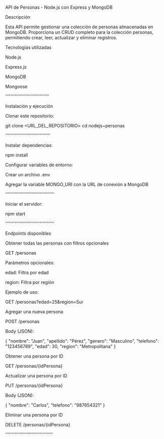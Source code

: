 API de Personas - Node.js con Express y MongoDB

Descripción

Esta API permite gestionar una colección de personas almacenadas en MongoDB. Proporciona un CRUD completo para la colección personas, permitiendo crear, leer, actualizar y eliminar registros.

Tecnologías utilizadas

Node.js

Express.js

MongoDB

Mongoose

'''''''''''''''''''''''''''''''''

Instalación y ejecución

Clonar este repositorio:

git clone <URL_DEL_REPOSITORIO>
cd nodejs~personas

''''''''''''''''''''''''''''''''''

Instalar dependencias:

npm install

Configurar variables de entorno:

Crear un archivo .env

Agregar la variable MONGO_URI con la URL de conexión a MongoDB


'''''''''''''''''''''''''''''''''''''

Iniciar el servidor:

npm start

'''''''''''''''''''''''''''''''''''''

Endpoints disponibles

Obtener todas las personas con filtros opcionales

GET /personas

Parámetros opcionales:

edad: Filtra por edad

region: Filtra por región

Ejemplo de uso:

GET /personas?edad=25&region=Sur

Agregar una nueva persona

POST /personas

Body (JSON):

{
  "nombre": "Juan",
  "apellido": "Pérez",
  "genero": "Masculino",
  "telefono": "123456789",
  "edad": 30,
  "region": "Metropolitana"
}

Obtener una persona por ID

GET /personas/{idPersona}

Actualizar una persona por ID

PUT /personas/{idPersona}

Body (JSON):

{
  "nombre": "Carlos",
  "telefono": "987654321"
}

Eliminar una persona por ID

DELETE /personas/{idPersona}

''''''''''''''''''''''''''''''''''''


